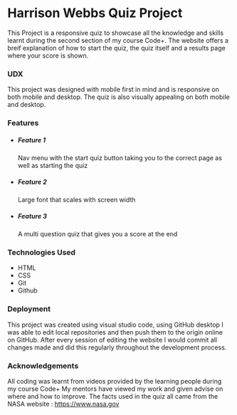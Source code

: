 <h1>Harrison Webbs Quiz Project</h1>
This Project is a responsive quiz to showcase all the knowledge and skills learnt during the second section of my course Code+.
The website offers a breif explanation of how to start the quiz, the quiz itself and a results page where your score is shown.

<h3>UDX</h3>
This project was designed with mobile first in mind and is responsive on both mobile and desktop.
The quiz is also visually appealing on both mobile and desktop.

<h3>Features</h3>

<ul>
<li><h5>Feature 1</h5>Nav menu with the start quiz button taking you to the correct page as well as starting the quiz</li>
<li><h5>Feature 2</h5>Large font that scales with screen width</li>
<li><h5>Feature 3</h5>A multi question quiz that gives you a score at the end</li>
</ul>

<h3>Technologies Used</h3>

<ul>
<li>HTML</li>
<li>CSS</li>
<li>Git</li>
<li>Github</li>
</ul>

<h3>Deployment</h3>

This project was created using visual studio code, using GitHub desktop I was able to edit local repositories and then
push them to the origin online on GitHub. After every session of editing the website I would commit all changes made and
did this regularly throughout the development process.

<h3>Acknowledgements</h3>

All coding was learnt from videos provided by the learning people during my course Code+
My mentors have viewed my work and given advise on where and how to improve. The facts used in the quiz all came from
the NASA website : https://www.nasa.gov

